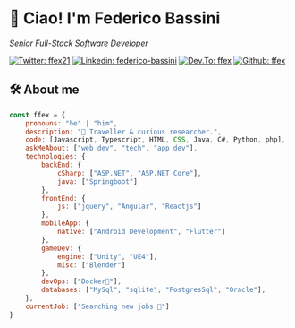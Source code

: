 #  💾 Ciao! I'm Federico Bassini

_Senior Full-Stack Software Developer_

[![Twitter: ffex21](https://img.shields.io/twitter/follow/ffex21?style=social)](https://twitter.com/ffex21)
[![Linkedin: federico-bassini](https://img.shields.io/badge/-federico_bassini-blue?style=flat-square&logo=Linkedin&logoColor=white&link=https://www.linkedin.com/in/federico-bassini/)](https://www.linkedin.com/in/federico-bassini/)
[![Dev.To: ffex](https://img.shields.io/badge/-ffex-white?style=flat-square&logo=Dev.to&logoColor=black&link=https://dev.to/ffex)](https://dev.to/ffex)
[![Github: ffex](https://img.shields.io/github/followers/ffex?style=social)](https://github.com/ffex)

## 🛠️ About me
```javascript
const ffex = {
    pronouns: "he" | "him",
    description: "🧭 Traveller & curious researcher.",
    code: [Javascript, Typescript, HTML, CSS, Java, C#, Python, php],
    askMeAbout: ["web dev", "tech", "app dev"],
    technologies: {
        backEnd: {
            cSharp: ["ASP.NET", "ASP.NET Core"],
            java: ["Springboot"]
        },
        frontEnd: {
            js: ["jquery", "Angular", "Reactjs"]
        },
        mobileApp: {
            native: ["Android Development", "Flutter"]
        },
        gameDev: {
            engine: ["Unity", "UE4"],
            misc: ["Blender"]
        },
        devOps: ["Docker🐳"],
        databases: ["MySql", "sqlite", "PostgresSql", "Oracle"],
    },
    currentJob: ["Searching new jobs 🔎"]
}
```